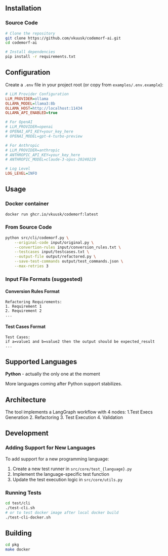 ## Installation

### Source Code 

```bash
# Clone the repository
git clone https://github.com/vkuusk/codemorf-ai.git
cd codemorf-ai

# Install dependencies
pip install -r requirements.txt
```

## Configuration

Create a `.env` file in your project root (or copy from `examples/.env.example`):

```ini
# LLM Provider Configuration
LLM_PROVIDER=ollama
OLLAMA_MODEL=llama3:8b
OLLAMA_HOST=http://localhost:11434
OLLAMA_API_ENABLED=true

# For OpenAI
# LLM_PROVIDER=openai
# OPENAI_API_KEY=your_key_here
# OPENAI_MODEL=gpt-4-turbo-preview

# For Anthropic
# LLM_PROVIDER=anthropic
# ANTHROPIC_API_KEY=your_key_here
# ANTHROPIC_MODEL=claude-3-opus-20240229

# Log Level
LOG_LEVEL=INFO
```

## Usage

### Docker container

```bash
docker run ghcr.io/vkuusk/codemorf:latest
```

### From Source Code

```bash
python src/cli/codemorf.py \
    --original-code input/original.py \
    --convertion-rules input/conversion_rules.txt \
    --testcases input/testcases.txt \
    --output-file output/refactored.py \
    --save-test-commands output/test_commands.json \
    --max-retries 3
```

### Input File Formats (suggested)

#### Conversion Rules Format
```text
Refactoring Requirements:
1. Requirement 1
2. Requirement 2
...
```

#### Test Cases Format
```text
Test Cases:
if a=value1 and b=value2 then the output should be expected_result
...
```

## Supported Languages

**Python** - actually the only one at the moment

More languages coming after Python support stabilizes.

## Architecture

The tool implements a LangGraph workflow with 4 nodes:
1.Test Execs Generation
2. Refactoring
3. Test Execution
4. Validation

## Development

### Adding Support for New Languages

To add support for a new programming language:
1. Create a new test runner in `src/core/test_{language}.py`
2. Implement the language-specific test function
3. Update the test execution logic in `src/core/utils.py`

### Running Tests

```bash
cd test/cli
./test-cli.sh
# or to test docker image after local docker build
./test-cli-docker.sh
```

## Building

```bash
cd pkg
make docker
